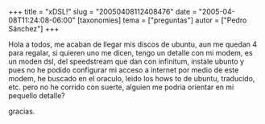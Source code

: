 +++
title = "xDSL!"
slug = "20050408112408476"
date = "2005-04-08T11:24:08-06:00"
[taxonomies]
tema = ["preguntas"]
autor = ["Pedro Sánchez"]
+++

Hola a todos, me acaban de llegar mis discos de ubuntu, aun me quedan 4
para regalar, si quieren uno me dicen, tengo un detalle con mi modem, es
un moden dsl, del speedstream que dan con infinitum, instale ubunto y
pues no he podido configurar mi acceso a internet por medio de este
modem, he buscado en el oraculo, leido los hows to de ubuntu, traducido,
etc. pero no he corrido con suerte, alguien me podria orientar en mi
pequello detalle?

gracias.
